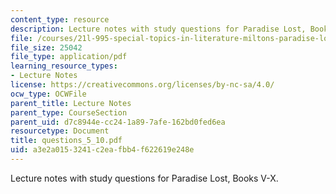 ```yaml
---
content_type: resource
description: Lecture notes with study questions for Paradise Lost, Books V-X.
file: /courses/21l-995-special-topics-in-literature-miltons-paradise-lost-january-iap-2008/a3e2a0153241c2eafbb4f622619e248e_questions_5_10.pdf
file_size: 25042
file_type: application/pdf
learning_resource_types:
- Lecture Notes
license: https://creativecommons.org/licenses/by-nc-sa/4.0/
ocw_type: OCWFile
parent_title: Lecture Notes
parent_type: CourseSection
parent_uid: d7c8944e-cc24-1a89-7afe-162bd0fed6ea
resourcetype: Document
title: questions_5_10.pdf
uid: a3e2a015-3241-c2ea-fbb4-f622619e248e
---
```

Lecture notes with study questions for Paradise Lost, Books V-X.